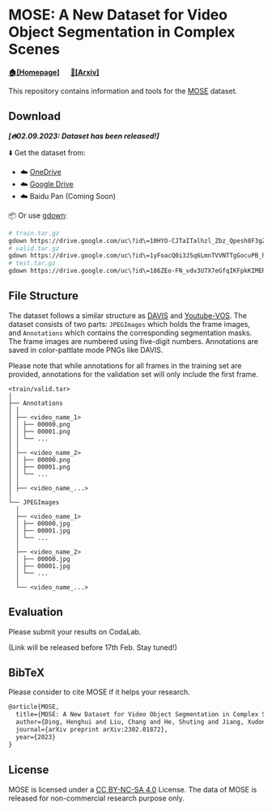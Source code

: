 # MOSE: A New Dataset for Video Object Segmentation in Complex Scenes

**[🏠[Homepage]](https://henghuiding.github.io/MOSE/)** &emsp; **[📄[Arxiv]](https://arxiv.org/abs/2302.01872)**

This repository contains information and tools for the [MOSE](https://henghuiding.github.io/MOSE/) dataset.


## Download

***[🔥02.09.2023: Dataset has been released!]***

⬇️ Get the dataset from: 

 - ☁️ [OneDrive](https://entuedu-my.sharepoint.com/:f:/g/personal/liuc0058_e_ntu_edu_sg/EjXSfDF7QEZApAVpFJ5rfdABkHCf0k2Va6VDfUy7rpabNw?e=9BVkrz)
 - ☁️ [Google Drive](https://drive.google.com/drive/folders/1vChKHzbboP1k6wd6t95guxxURW3nIXBe?usp=sharing)
 - ☁️ Baidu Pan (Coming Soon)

📦 Or use [gdown](https://github.com/wkentaro/gdown):

 ```bash
 # train.tar.gz
 gdown https://drive.google.com/uc\?id\=10HYO-CJTaITalhzl_Zbz_Qpesh8F3gZR
 # valid.tar.gz
 gdown https://drive.google.com/uc\?id\=1yFoacQ0i3J5q6LmnTVVNTTgGocuPB_hR
 # test.tar.gz
 gdown https://drive.google.com/uc\?id\=186ZEo-FN_vdv3U7X7eGfqIKFpkKIMERl
 ```

## File Structure

The dataset follows a similar structure as [DAVIS](https://davischallenge.org/) and [Youtube-VOS](https://youtube-vos.org/). The dataset consists of two parts: `JPEGImages` which holds the frame images, and `Annotations` which contains the corresponding segmentation masks. The frame images are numbered using five-digit numbers. Annotations are saved in color-pattlate mode PNGs like DAVIS.

Please note that while annotations for all frames in the training set are provided, annotations for the validation set will only include the first frame.

```
<train/valid.tar>
│
├── Annotations
│ │ 
│ ├── <video_name_1>
│ │ ├── 00000.png
│ │ ├── 00001.png
│ │ └── ...
│ │ 
│ ├── <video_name_2>
│ │ ├── 00000.png
│ │ ├── 00001.png
│ │ └── ...
│ │ 
│ ├── <video_name_...>
│ 
└── JPEGImages
  │ 
  ├── <video_name_1>
  │ ├── 00000.jpg
  │ ├── 00001.jpg
  │ └── ...
  │ 
  ├── <video_name_2>
  │ ├── 00000.jpg
  │ ├── 00001.jpg
  │ └── ...
  │ 
  └── <video_name_...>

```


## Evaluation

Please submit your results on CodaLab.

(Link will be released before 17th Feb. Stay tuned!)


## BibTeX
Please consider to cite MOSE if it helps your research.

```latex
@article{MOSE,
  title={MOSE: A New Dataset for Video Object Segmentation in Complex Scenes},
  author={Ding, Henghui and Liu, Chang and He, Shuting and Jiang, Xudong and Torr, Philip HS and Bai, Song},
  journal={arXiv preprint arXiv:2302.01872},
  year={2023}
}
```

## License
MOSE is licensed under a [CC BY-NC-SA 4.0](https://creativecommons.org/licenses/by-nc-sa/4.0/) License. The data of MOSE is released for non-commercial research purpose only.